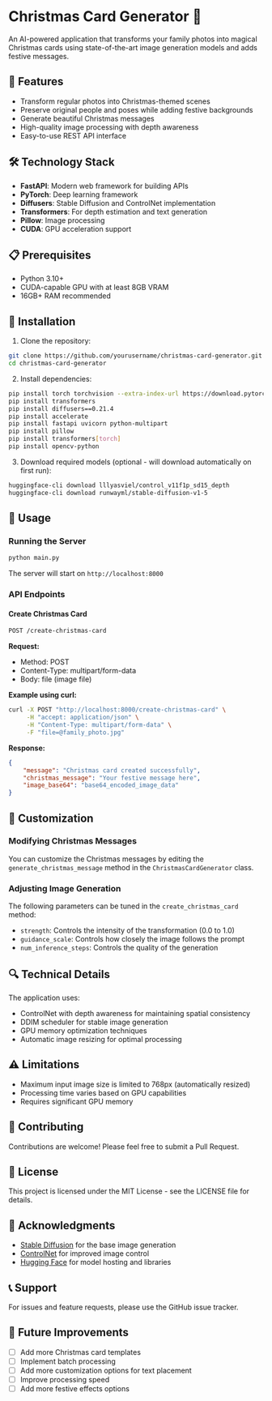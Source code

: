 # Christmas Card Generator 🎄

An AI-powered application that transforms your family photos into magical Christmas cards using state-of-the-art image generation models and adds festive messages.

## 🌟 Features

- Transform regular photos into Christmas-themed scenes
- Preserve original people and poses while adding festive backgrounds
- Generate beautiful Christmas messages
- High-quality image processing with depth awareness
- Easy-to-use REST API interface

## 🛠️ Technology Stack

- **FastAPI**: Modern web framework for building APIs
- **PyTorch**: Deep learning framework
- **Diffusers**: Stable Diffusion and ControlNet implementation
- **Transformers**: For depth estimation and text generation
- **Pillow**: Image processing
- **CUDA**: GPU acceleration support

## 📋 Prerequisites

- Python 3.10+
- CUDA-capable GPU with at least 8GB VRAM
- 16GB+ RAM recommended

## 🔧 Installation

1. Clone the repository:
```bash
git clone https://github.com/yourusername/christmas-card-generator.git
cd christmas-card-generator
```

2. Install dependencies:
```bash
pip install torch torchvision --extra-index-url https://download.pytorch.org/whl/cu117
pip install transformers
pip install diffusers==0.21.4
pip install accelerate
pip install fastapi uvicorn python-multipart
pip install pillow
pip install transformers[torch]
pip install opencv-python
```

3. Download required models (optional - will download automatically on first run):
```bash
huggingface-cli download lllyasviel/control_v11f1p_sd15_depth
huggingface-cli download runwayml/stable-diffusion-v1-5
```

## 🚀 Usage

### Running the Server

```bash
python main.py
```

The server will start on `http://localhost:8000`

### API Endpoints

#### Create Christmas Card
```bash
POST /create-christmas-card
```

**Request:**
- Method: POST
- Content-Type: multipart/form-data
- Body: file (image file)

**Example using curl:**
```bash
curl -X POST "http://localhost:8000/create-christmas-card" \
     -H "accept: application/json" \
     -H "Content-Type: multipart/form-data" \
     -F "file=@family_photo.jpg"
```

**Response:**
```json
{
    "message": "Christmas card created successfully",
    "christmas_message": "Your festive message here",
    "image_base64": "base64_encoded_image_data"
}
```

## 🎨 Customization

### Modifying Christmas Messages

You can customize the Christmas messages by editing the `generate_christmas_message` method in the `ChristmasCardGenerator` class.

### Adjusting Image Generation

The following parameters can be tuned in the `create_christmas_card` method:
- `strength`: Controls the intensity of the transformation (0.0 to 1.0)
- `guidance_scale`: Controls how closely the image follows the prompt
- `num_inference_steps`: Controls the quality of the generation

## 🔍 Technical Details

The application uses:
- ControlNet with depth awareness for maintaining spatial consistency
- DDIM scheduler for stable image generation
- GPU memory optimization techniques
- Automatic image resizing for optimal processing

## ⚠️ Limitations

- Maximum input image size is limited to 768px (automatically resized)
- Processing time varies based on GPU capabilities
- Requires significant GPU memory

## 🤝 Contributing

Contributions are welcome! Please feel free to submit a Pull Request.

## 📝 License

This project is licensed under the MIT License - see the LICENSE file for details.

## 🙏 Acknowledgments

- [Stable Diffusion](https://github.com/CompVis/stable-diffusion) for the base image generation
- [ControlNet](https://github.com/lllyasviel/ControlNet) for improved image control
- [Hugging Face](https://huggingface.co/) for model hosting and libraries

## 📞 Support

For issues and feature requests, please use the GitHub issue tracker.

## 🔮 Future Improvements

- [ ] Add more Christmas card templates
- [ ] Implement batch processing
- [ ] Add more customization options for text placement
- [ ] Improve processing speed
- [ ] Add more festive effects options